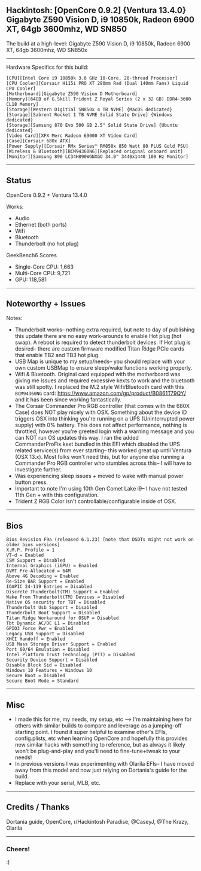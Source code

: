 ## Hackintosh: [OpenCore 0.9.2] {Ventura 13.4.0} Gigabyte Z590 Vision D, i9 10850k, Radeon 6900 XT, 64gb 3600mhz, WD SN850
The build at a high-level: Gigabyte Z590 Vision D, i9 10850k, Radeon 6900 XT, 64gb 3600mhz, WD SN850x

_________________________________

Hardware Specifics for this build: 
```
[CPU][Intel Core i9 10850k 3.6 GHz 10-Core, 20-thread Processor]
[CPU Cooler][Corsair H115i PRO XT 280mm Rad (Dual 140mm Fans) Liquid CPU Cooler]
[Motherboard][Gigabyte Z590 Vision D Motherboard]
[Memory][64GB of G.Skill Trident Z Royal Series (2 x 32 GB) DDR4-3600 CL18 Memory]
[Storage][Western Digitial SN850x 4 TB NVME] {MacOS dedicated} 
[Storage][Sabrent Rocket 1 TB NVME Solid State Drive] {Windows dedicated}
[Storage][Samsung 870 Evo 500 GB 2.5" Solid State Drive] {Ubuntu dedicated}
[Video Card][XFX Merc Radeon 69000 XT Video Card]
[Case][Corsair 680x ATX]
[Power Supply][Corsair RMx Series™ RM850x 850 Watt 80 PLUS Gold PSU]
[Wireless & Bluetooth][BCM94360NG][Replaced original onboard unit]
[Monitor][Samsung 890 LC34H890WGNXGO 34.0" 3440x1440 100 Hz Monitor]
```
_________________________________

## Status
OpenCore 0.9.2 + Ventura 13.4.0

Works:
- Audio
- Ethernet (both ports)
- Wifi
- Bluetooth
- Thunderbolt (no hot plug)

GeekBench6 Scores
- Single-Core CPU: 1,663
- Multi-Core CPU: 9,721
- GPU: 118,581 

_________________________________

## Noteworthy + Issues
Notes:
- Thunderbolt works– nothing extra required, but note to day of publishing this update there are no easy work-arounds to enable Hot plug (hot swap). A reboot is required to detect thunderbolt devices. If Hot plug is desired– there are custom firmware modified Titan Ridge PCIe cards that enable TB2 and TB3 hot plug.
- USB Map is unique to my setup/needs– you should replace with your own custom USBMap to ensure sleep/wake functions working properly.
- Wifi & Bluetooth. Original card equipped with the motherboard was giving me issues and required excessive kexts to work and the bluetooth was still spotty. I replaced the M.2 style Wifi/Bluetooth card with this `BCM94360NG` card: https://www.amazon.com/gp/product/B0861T79QY/ and it has been since working fantastically.
- The Corsair Commander Pro RGB controller (that comes with the 680X Case) does NOT play nicely with OSX. Something about the device ID triggers OSX into thinking you're running on a UPS (Uninterrupted power supply) with 0% battery. This does not affect performance, nothing is throttled, however you're greeted login with a warning message and you can NOT run OS updates this way. I ran the added CommanderProFix.kext bundled in this EFI which disabled the UPS related service(s) from ever starting– this worked great up until Ventura (OSX 13.x). Most folks won't need this, but for anyone else running a Commander Pro RGB controller who stumbles across this– I will have to investigate further.
- Was experiencing sleep issues + moved to wake with manual power button press.
- Important to note I'm using 10th Gen Comet Lake i9– I have not tested 11th Gen + with this configuration.
- Trident Z RGB Color isn't controllable/configurable inside of OSX. 
_________________________________

## Bios
```
Bios Revision F9a (released 6.1.23) [note that DSDTs might not work on older bios versions]
X.M.P. Profile = 1
VT-d = Enabled
CSM Support = Disabled
Internal Graphics (iGPU) = Enabled
DVMT Pre-Allocated = 64M
Above 4G Decoding = Enabled
Re-Size BAR Support = Enabled
IOAPIC 24-119 Entries = Disabled
Discrete Thunderbolt(TM) Support = Enabled
Wake From Thunderbolt(TM) Devices = Disabled
Native OS security for TBT = Disabled
Thunderbolt Usb Support = Disabled
Thunderbolt Boot Support = Disabled
Titan Ridge Workaround for OSUP = Disabled
Tbt Dynamic AC/DC L1 = Disabled
GPIO3 Force Pwr = Enabled
Legacy USB Support = Disabled
XHCI Handoff = Enabled
USB Mass Storage Driver Support = Enabled
Port 60/64 Emulation = Disabled
Intel Platform Trust Technology (PTT) = Disabled
Security Device Support = Disabled
Disable Block Sid = Disabled
Windows 10 Features = Windows 10
Secure Boot = Disabled
Secure Boot Mode = Standard
```
_________________________________

## Misc
- I made this for me, my needs, my setup, etc –> I'm maintaining here for others with similar builds to compare and leverage as a jumping-off starting point. I found it super helpful to examine other's EFIs, config.plists, etc when learning OpenCore and hopefully this provides new similar hacks with something to reference, but as always it likely won't be plug-and-play and you'll need to fine-tune+tweak to your needs!
- In previous versions I was experimenting with Olarila EFIs– I have moved away from this model and now just relying on Dortania's guide for the build.
- Replace with your serial, MLB, etc.

_________________________________

## Credits / Thanks
Dortania guide, OpenCore, r/Hackintosh Paradise, @CaseyJ, @The Krazy, Olarila  

_________________________________

### Cheers!
:)
